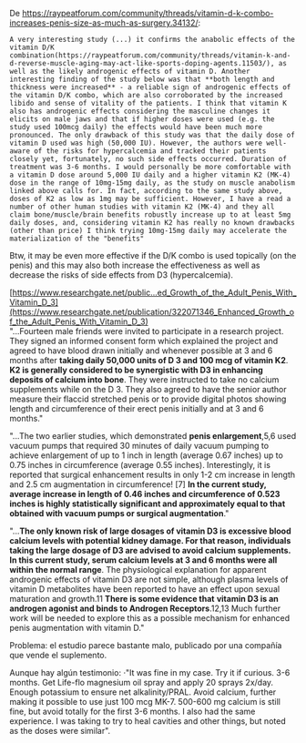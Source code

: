 De https://raypeatforum.com/community/threads/vitamin-d-k-combo-increases-penis-size-as-much-as-surgery.34132/:

	A very interesting study (...) it confirms the anabolic effects of the vitamin D/K combination(https://raypeatforum.com/community/threads/vitamin-k-and-d-reverse-muscle-aging-may-act-like-sports-doping-agents.11503/), as well as the likely androgenic effects of vitamin D. Another interesting finding of the study below was that **both length and thickness were increased** - a reliable sign of androgenic effects of the vitamin D/K combo, which are also corroborated by the increased libido and sense of vitality of the patients. I think that vitamin K also has androgenic effects considering the masculine changes it elicits on male jaws and that if higher doses were used (e.g. the study used 100mcg daily) the effects would have been much more pronounced. The only drawback of this study was that the daily dose of vitamin D used was high (50,000 IU). However, the authors were well-aware of the risks for hypercalcemia and tracked their patients closely yet, fortunately, no such side effects occurred. Duration of treatment was 3-6 months. I would personally be more comfortable with a vitamin D dose around 5,000 IU daily and a higher vitamin K2 (MK-4) dose in the range of 10mg-15mg daily, as the study on muscle anabolism linked above calls for. In fact, according to the same study above, doses of K2 as low as 1mg may be sufficient. However, I have a read a number of other human studies with vitamin K2 (MK-4) and they all claim bone/muscle/brain benefits robustly increase up to at least 5mg daily doses, and, considering vitamin K2 has really no known drawbacks (other than price) I think trying 10mg-15mg daily may accelerate the materialization of the "benefits" 
	
Btw, it may be even more effective if the D/K combo is used topically (on the penis) and this may also both increase the effectiveness as well as decrease the risks of side effects from D3 (hypercalcemia).  
  
[https://www.researchgate.net/public...ed_Growth_of_the_Adult_Penis_With_Vitamin_D_3](https://www.researchgate.net/publication/322071346_Enhanced_Growth_of_the_Adult_Penis_With_Vitamin_D_3)  
"...Fourteen male friends were invited to participate in a research project. They signed an informed consent form which explained the project and agreed to have blood drawn initially and whenever possible at 3 and 6 months after **taking daily 50,000 units of D 3 and 100 mcg of vitamin K2**. **K2 is generally considered to be synergistic with D3 in enhancing deposits of calcium into bone**. They were instructed to take no calcium supplements while on the D 3. They also agreed to have the senior author measure their flaccid stretched penis or to provide digital photos showing length and circumference of their erect penis initially and at 3 and 6 months."  
  
"...The two earlier studies, which demonstrated **penis enlargement**,5,6 used vacuum pumps that required 30 minutes of daily vacuum pumping to achieve enlargement of up to 1 inch in length (average 0.67 inches) up to 0.75 inches in circumference (average 0.55 inches). Interestingly, it is reported that surgical enhancement results in only 1-2 cm increase in length and 2.5 cm augmentation in circumference! [7] **In the current study, average increase in length of 0.46 inches and circumference of 0.523 inches is highly statistically significant and approximately equal to that obtained with vacuum pumps or surgical augmentation**."  
  
"...**The only known risk of large dosages of vitamin D3 is excessive blood calcium levels with potential kidney damage. For that reason, individuals taking the large dosage of D3 are advised to avoid calcium supplements. In this current study, serum calcium levels at 3 and 6 months were all within the normal range**. The physiological explanation for apparent androgenic effects of vitamin D3 are not simple, although plasma levels of vitamin D metabolites have been reported to have an effect upon sexual maturation and growth.11 **There is some evidence that** **vitamin D3 is an androgen agonist and binds to Androgen Receptors**.12,13 Much further work will be needed to explore this as a possible mechanism for enhanced penis augmentation with vitamin D."

Problema: el estudio parece bastante malo, publicado por una compañía que vende el suplemento.

Aunque hay algún testimonio:
	·"It was fine in my case. Try it if curious. 3-6 months. Get Life-flo magnesium oil spray and apply 20 sprays 2x/day. Enough potassium to ensure net alkalinity/PRAL. Avoid calcium, further making it possible to use just 100 mcg MK-7. 500-600 mg calcium is still fine, but avoid totally for the first 3-6 months. I also had the same experience. I was taking to try to heal cavities and other things, but noted as the doses were similar".
	